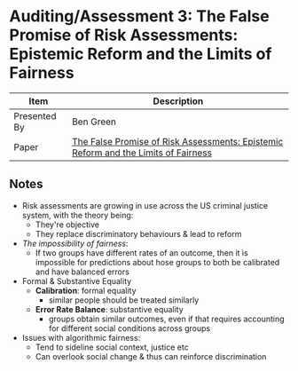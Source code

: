 # Auditing/Assessment 3: The False Promise of Risk Assessments: Epistemic Reform and the Limits of Fairness

| Item | Description |
| --- | --- | 
| Presented By | Ben Green |
| Paper | [The False Promise of Risk Assessments: Epistemic Reform and the Limits of Fairness](https://dl.acm.org/doi/pdf/10.1145/3351095.3372869?download=true) |



## Notes

- Risk assessments are growing in use across the US criminal justice system, with the theory being:
    - They're objective
    - They replace discriminatory behaviours & lead to reform
- *The impossibility of fairness*:
    - If two groups have different rates of an outcome, then it is impossible for predictions about hose groups to both be calibrated and have balanced errors
- Formal & Substantive Equality
    - **Calibration**: formal equality
        - similar people should be treated similarly
    - **Error Rate Balance**: substantive equality
        - groups obtain similar outcomes, even if that requires accounting for different social conditions across groups
- Issues with algorithmic fairness:
    - Tend to sideline social context, justice etc
    - Can overlook social change & thus can reinforce discrimination